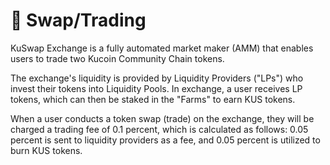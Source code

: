 # 💱 Swap/Trading

KuSwap Exchange is a fully automated market maker \(AMM\) that enables users to trade two Kucoin Community Chain tokens. 

The exchange's liquidity is provided by Liquidity Providers \("LPs"\) who invest their tokens into Liquidity Pools. In exchange, a user receives LP tokens, which can then be staked in the "Farms" to earn KUS tokens. 

When a user conducts a token swap \(trade\) on the exchange, they will be charged a trading fee of 0.1 percent, which is calculated as follows: 0.05 percent is sent to liquidity providers as a fee, and 0.05 percent is utilized to burn KUS tokens.

